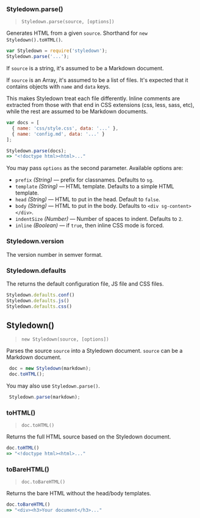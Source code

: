 <!-- include: ../index.js -->

### Styledown.parse()
> `Styledown.parse(source, [options])`

Generates HTML from a given `source`. Shorthand for `new
Styledown().toHTML()`.

```js
var Styledown = require('styledown');
Styledown.parse('...');
```

If `source` is a string, it's assumed to be a Markdown document.

If `source` is an Array, it's assumed to be a list of files.
It's expected that it contains objects with `name` and `data` keys.

This makes Styledown treat each file differently. Inline comments are
extracted from those with that end in CSS extensions (css, less, sass, etc),
while the rest are assumed to be Markdown documents.

```js
var docs = [
  { name: 'css/style.css', data: '...' },
  { name: 'config.md', data: '...' }
];

Styledown.parse(docs);
=> "<!doctype html><html>..."
```

You may pass `options` as the second parameter. Available options are:

* `prefix` *(String)* <span class='dash'>&mdash;</span> prefix for classnames. Defaults to `sg`.
* `template` *(String)* <span class='dash'>&mdash;</span> HTML template. Defaults to a simple HTML template.
* `head` *(String)* <span class='dash'>&mdash;</span> HTML to put in the head. Default to `false`.
* `body` *(String)* <span class='dash'>&mdash;</span> HTML to put in the body. Defaults to `<div sg-content></div>`.
* `indentSize` *(Number)* <span class='dash'>&mdash;</span> Number of spaces to indent. Defaults to `2`.
* `inline` *(Boolean)* <span class='dash'>&mdash;</span> if `true`, then inline CSS mode is forced.

### Styledown.version

The version number in semver format.

### Styledown.defaults

The returns the default configuration file, JS file and CSS files.

```js
Styledown.defaults.conf()
Styledown.defaults.js()
Styledown.defaults.css()
```

## Styledown()
> `new Styledown(source, [options])`

Parses the source `source` into a Styledown document. `source` can be a
Markdown document.

```js
 doc = new Styledown(markdown);
 doc.toHTML();
```

You may also use `Styledown.parse()`.

```js
 Styledown.parse(markdown);
```

### toHTML()
> `doc.toHTML()`

Returns the full HTML source based on the Styledown document.

```js
doc.toHTML()
=> "<!doctype html><html>..."
```

### toBareHTML()
> `doc.toBareHTML()`

Returns the bare HTML without the head/body templates.

```js
doc.toBareHTML()
=> "<div><h3>Your document</h3>..."
```

<!-- /include: ../index.js -->
